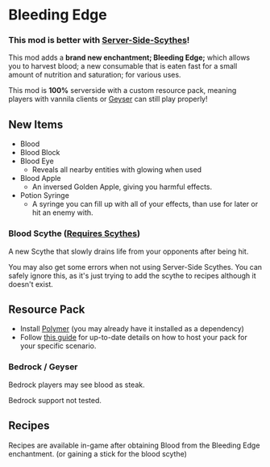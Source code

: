 # Bleeding Edge
### This mod is better with [Server-Side-Scythes](https://modrinth.com/mod/server-side-scythes)!



This mod adds a **brand new enchantment; Bleeding Edge;** which allows you to harvest blood; a new consumable that is eaten fast for a small amount of nutrition and saturation; for various uses.

This mod is **100%** serverside with a custom resource pack, meaning players with vannila clients or [Geyser](https://modrinth.com/plugin/geyser) can still play properly!

## New Items

- Blood
- Blood Block
- Blood Eye
    - Reveals all nearby entities with glowing when used
- Blood Apple
  - An inversed Golden Apple, giving you harmful effects.
- Potion Syringe
  - A syringe you can fill up with all of your effects, than use for later or hit an enemy with.

### Blood Scythe ([Requires Scythes](https://modrinth.com/mod/server-side-scythes))
A new Scythe that slowly drains life from your opponents after being hit.

You may also get some errors when not using Server-Side Scythes. You can safely ignore this, as it's just trying to add the scythe to recipes although it doesn't exist.

## Resource Pack
- Install [Polymer](https://modrinth.com/mod/polymer) (you may already have it installed as a dependency)
- Follow [this guide](https://polymer.pb4.eu/latest/user/resource-pack-hosting/) for up-to-date details on how to host your pack for your specific scenario.

### Bedrock / Geyser

Bedrock players may see blood as steak.

Bedrock support not tested.

## Recipes

Recipes are available in-game after obtaining Blood from the Bleeding Edge enchantment. (or gaining a stick for the blood scythe)